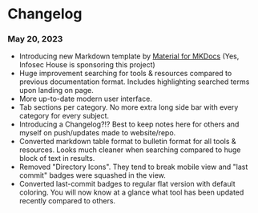 # Changelog

### May 20, 2023

- Introducing new Markdown template by [Material for MKDocs](https://squidfunk.github.io/mkdocs-material/) (Yes, Infosec House is sponsoring this project)
- Huge improvement searching for tools & resources compared to previous documentation format. Includes highlighting searched terms upon landing on page.
- More up-to-date modern user interface.
- Tab sections per category. No more extra long side bar with every category for every subject.
- Introducing a Changelog?!? Best to keep notes here for others and myself on push/updates made to website/repo.
- Converted markdown table format to bulletin format for all tools & resources. Looks much cleaner when searching compared to huge block of text in results.
- Removed "Directory Icons". They tend to break mobile view and "last commit" badges were squashed in the view.
- Converted last-commit badges to regular flat version with default coloring. You will now know at a glance what tool has been updated recently compared to others.